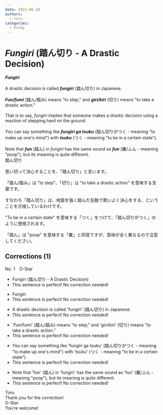 ```yaml
---
date: 2023-06-28
authors:
  - toru
categories:
  - Essay
---
```


<h1 id="subject_show"><strong><em>Fungiri</strong></em> (踏ん切り - A Drastic Decision)</h1>
<div class="date" hidden>Jun 28, 2023 19:23</div>
<div id="post"><div id="body_show_ori">
<strong><em>Fungiri</strong></em><br/><br/>A drastic decision is called <strong><em>fungiri</em></strong> (踏ん切り) in Japanese.<br/><br/><strong><em>Fun/fumi</em></strong> (踏ん/踏み) means "to step," and <strong><em>giri/kiri</em></strong> (切り) means "to take a drastic action."<br/><br/>That is to say, <em>fungiri</em> implies that someone makes a drastic decision using a reaction of stepping hard on the ground.<br/><br/>You can say something like <strong><em>fungiri ga tsuku</em></strong> (踏ん切りがつく - meaning "to make up one's mind") with <strong><em>tsuku</em></strong> (つく - meaning "to be in a certain state").<br/><br/>Note that <strong><em>fun</em></strong> (踏ん) in <em>fungiri</em> has the same sound as <strong><em>fun</em></strong> (糞/ふん - meaning "poop"), but its meaning is quite different.
</div></div>

<!-- more -->

<div id="post_ja"><div id="body_show_mo">
踏ん切り<br/><br/>思い切って決心することを、「踏ん切り」と言います。<br/><br/>「踏ん/踏み」は "to step"、「切り」は "to take a drastic action" を意味する言葉です。<br/><br/>すなわち「踏ん切り」は、地面を強く踏んだ反動で勢いよく決心をする、ということを示唆しているわけです。<br/><br/>"To be in  a certain state" を意味する「つく」をつけて、「踏ん切りがつく」のように使用されます。<br/><br/>「踏ん」は "poop" を意味する「糞」と同音ですが、意味が全く異なるので注意してください。
</div></div>

## Corrections (1)
<div id="block"><div class="first_name"> No. 1　<span class="just_name">O-Star</span></div><div id="block2">
<ul class="correction_field">
<li class="incorrect">Fungiri (踏ん切り - A Drastic Decision)</li>
<li class="corrected perfect">This sentence is perfect! No correction needed!</li>
</ul>
<ul class="correction_field">
<li class="incorrect">Fungiri</li>
<li class="corrected perfect">This sentence is perfect! No correction needed!</li>
</ul>
<ul class="correction_field">
<li class="incorrect">A drastic decision is called 'fungiri' (踏ん切り) in Japanese.</li>
<li class="corrected perfect">This sentence is perfect! No correction needed!</li>
</ul>
<ul class="correction_field">
<li class="incorrect">'Fun/fumi' (踏ん/踏み) means "to step," and 'giri/kiri' (切り) means "to take a drastic action."</li>
<li class="corrected perfect">This sentence is perfect! No correction needed!</li>
</ul>
<ul class="correction_field">
<li class="incorrect">You can say something like 'fungiri ga tsuku' (踏ん切りがつく - meaning "to make up one's mind") with 'tsuku' (つく - meaning "to be in a certain state").</li>
<li class="corrected perfect">This sentence is perfect! No correction needed!</li>
</ul>
<ul class="correction_field">
<li class="incorrect">Note that 'fun' (踏ん) in 'fungiri' has the same sound as 'fun' (糞/ふん - meaning "poop"), but its meaning is quite different.</li>
<li class="corrected perfect">This sentence is perfect! No correction needed!</li>
</ul>
</div><div class="name"><span class="just_name">Toru</span><br>
Thank you for the correction!
</div>
<div class="name"><span class="just_name">O-Star</span><br>
You're welcome!
</div>
</div>

